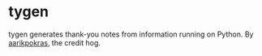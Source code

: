 # tygen
tygen generates thank-you notes from information running on Python.
By [aarikpokras](https://github.com/aarikpokras), the credit hog.
